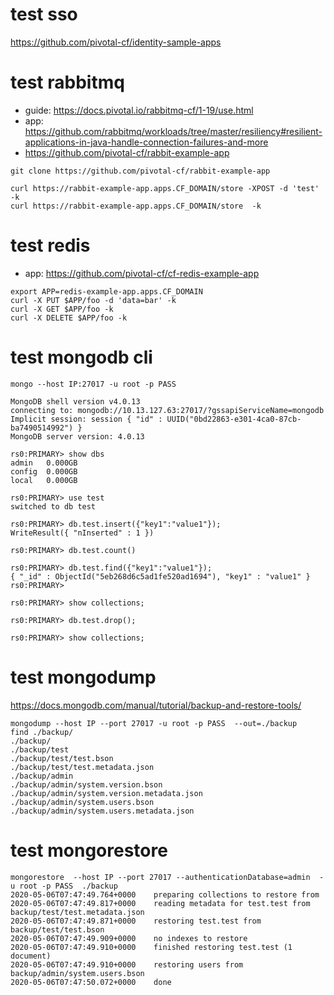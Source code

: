 # test sso
https://github.com/pivotal-cf/identity-sample-apps

# test rabbitmq 
- guide: https://docs.pivotal.io/rabbitmq-cf/1-19/use.html
- app: https://github.com/rabbitmq/workloads/tree/master/resiliency#resilient-applications-in-java-handle-connection-failures-and-more
- https://github.com/pivotal-cf/rabbit-example-app
```
git clone https://github.com/pivotal-cf/rabbit-example-app

curl https://rabbit-example-app.apps.CF_DOMAIN/store -XPOST -d 'test' -k
curl https://rabbit-example-app.apps.CF_DOMAIN/store  -k
```

# test redis
- app: https://github.com/pivotal-cf/cf-redis-example-app
```
export APP=redis-example-app.apps.CF_DOMAIN
curl -X PUT $APP/foo -d 'data=bar' -k
curl -X GET $APP/foo -k
curl -X DELETE $APP/foo -k

```


# test  mongodb cli 
```
mongo --host IP:27017 -u root -p PASS

MongoDB shell version v4.0.13
connecting to: mongodb://10.13.127.63:27017/?gssapiServiceName=mongodb
Implicit session: session { "id" : UUID("0bd22863-e301-4ca0-87cb-ba7490514992") }
MongoDB server version: 4.0.13

rs0:PRIMARY> show dbs
admin   0.000GB
config  0.000GB
local   0.000GB

rs0:PRIMARY> use test
switched to db test

rs0:PRIMARY> db.test.insert({"key1":"value1"});
WriteResult({ "nInserted" : 1 })

rs0:PRIMARY> db.test.count()

rs0:PRIMARY> db.test.find({"key1":"value1"});
{ "_id" : ObjectId("5eb268d6c5ad1fe520ad1694"), "key1" : "value1" }
rs0:PRIMARY>

rs0:PRIMARY> show collections;

rs0:PRIMARY> db.test.drop();

rs0:PRIMARY> show collections;

```

# test  mongodump
https://docs.mongodb.com/manual/tutorial/backup-and-restore-tools/
```
mongodump --host IP --port 27017 -u root -p PASS  --out=./backup
find ./backup/
./backup/
./backup/test
./backup/test/test.bson
./backup/test/test.metadata.json
./backup/admin
./backup/admin/system.version.bson
./backup/admin/system.version.metadata.json
./backup/admin/system.users.bson
./backup/admin/system.users.metadata.json
```

# test mongorestore
```
mongorestore  --host IP --port 27017 --authenticationDatabase=admin  -u root -p PASS  ./backup
2020-05-06T07:47:49.764+0000	preparing collections to restore from
2020-05-06T07:47:49.817+0000	reading metadata for test.test from backup/test/test.metadata.json
2020-05-06T07:47:49.871+0000	restoring test.test from backup/test/test.bson
2020-05-06T07:47:49.909+0000	no indexes to restore
2020-05-06T07:47:49.910+0000	finished restoring test.test (1 document)
2020-05-06T07:47:49.910+0000	restoring users from backup/admin/system.users.bson
2020-05-06T07:47:50.072+0000	done
```



